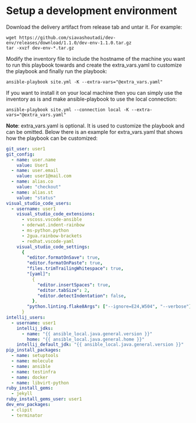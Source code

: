 # Setup a development environment

Download the delivery artifact from release tab and untar it. For example:

```shell
wget https://github.com/siavashoutadi/dev-env/releases/download/1.1.0/dev-env-1.1.0.tar.gz
tar -xvzf dev-env-*.tar.gz
```

Modify the inventory file to include the hostname of the machine you want to run this playbook towards and create the extra_vars.yaml to customize the playbook and finally run the playbook:

```shell
ansible-playbook site.yml -K --extra-vars="@extra_vars.yaml"
```

If you want to install it on your local machine then you can simply use the inventory as is and make ansible-playbook to use the local connection:

```shell
ansible-playbook site.yml --connection local -K --extra-vars="@extra_vars.yaml"
```

**Note**: extra_vars.yaml is optional. It is used to customize the playbook and can be omitted. Below there is an example for extra_vars.yaml that shows how the playbook can be customized:

```yaml
git_user: user1
git_config:
  - name: user.name
    value: User1
  - name: user.email
    value: user1@mail.com
  - name: alias.co
    value: "checkout"
  - name: alias.st
    value: "status"
visual_studio_code_users:
  - username: user1
    visual_studio_code_extensions:
      - vscoss.vscode-ansible
      - oderwat.indent-rainbow
      - ms-python.python
      - 2gua.rainbow-brackets
      - redhat.vscode-yaml
    visual_studio_code_settings:
      {
        "editor.formatOnSave": true,
        "editor.formatOnPaste": true,
        "files.trimTrailingWhitespace": true,
        "[yaml]":
          {
            "editor.insertSpaces": true,
            "editor.tabSize": 2,
            "editor.detectIndentation": false,
          },
        "python.linting.flake8Args": ["--ignore=E24,W504", "--verbose"],
      }
intellij_users:
  - username: user1
    intellij_jdks:
      - name: "{{ ansible_local.java.general.version }}"
        home: "{{ ansible_local.java.general.home }}"
    intellij_default_jdk: "{{ ansible_local.java.general.version }}"
pip_install_packages:
  - name: setuptools
  - name: molecule
  - name: ansible
  - name: testinfra
  - name: docker
  - name: libvirt-python
ruby_install_gems:
  - jekyll
ruby_install_gems_user: user1
dev_env_packages:
  - clipit
  - terminator
```
